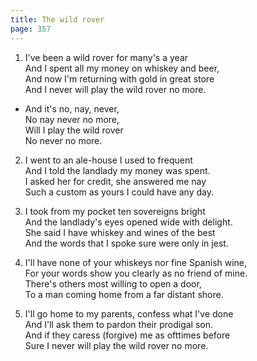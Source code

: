 ```yaml
---
title: The wild rover
page: 357
---  
```



1. I've been a wild rover for many's a year  
And I spent all my money on whiskey and beer,  
And now I'm returning with gold in great store  
And I never will play the wild rover no more.  


- And it's no, nay, never,  
No nay never no more,  
Will I play the wild rover  
No never no more.  


2. I went to an ale-house I used to frequent  
And I told the landlady my money was spent.  
I asked her for credit, she answered me nay  
Such a custom as yours I could have any day.  


3. I took from my pocket ten sovereigns bright  
And the landlady's eyes opened wide with delight.  
She said I have whiskey and wines of the best  
And the words that I spoke sure were only in jest.  


4. I'll have none of your whiskeys nor fine Spanish wine,  
For your words show you clearly as no friend of mine.  
There's others most willing to open a door,  
To a man coming home from a far distant shore.  


5. I'll go home to my parents, confess what I've done  
And I'll ask them to pardon their prodigal son.  
And if they caress (forgive) me as ofttimes before  
Sure I never will play the wild rover no more.  